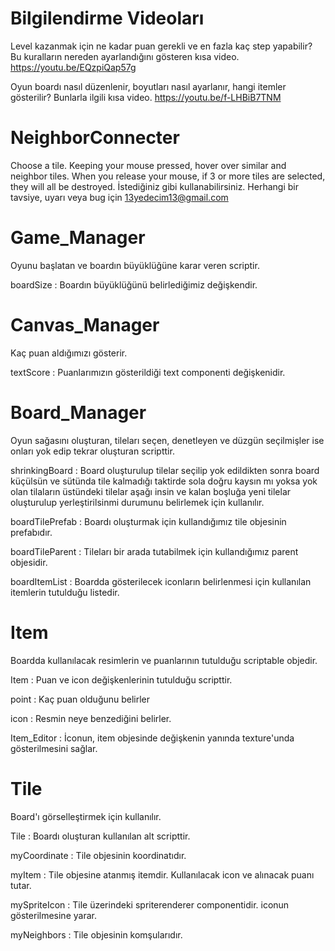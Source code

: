 
# Bilgilendirme Videoları
Level kazanmak için ne kadar puan gerekli ve en fazla kaç step yapabilir? Bu kuralların nereden ayarlandığını gösteren kısa video.
https://youtu.be/EQzpiQap57g

Oyun boardı nasıl düzenlenir, boyutları nasıl ayarlanır, hangi itemler gösterilir? Bunlarla ilgili kısa video.
https://youtu.be/f-LHBiB7TNM

# NeighborConnecter
Choose a tile. Keeping your mouse pressed, hover over similar and neighbor tiles. When you release your mouse, if 3 or more tiles are selected, they will all be destroyed.
İstediğiniz gibi kullanabilirsiniz. Herhangi bir tavsiye, uyarı veya bug için 13yedecim13@gmail.com

# Game_Manager
Oyunu başlatan ve boardın büyüklüğüne karar veren scriptir.

boardSize : Boardın büyüklüğünü belirlediğimiz değişkendir.

# Canvas_Manager
Kaç puan aldığımızı gösterir.

textScore : Puanlarımızın gösterildiği text componenti değişkenidir.

# Board_Manager
Oyun sağasını oluşturan, tileları seçen, denetleyen ve düzgün seçilmişler ise onları yok edip tekrar oluşturan scripttir.

shrinkingBoard : Board oluşturulup tilelar seçilip yok edildikten sonra board küçülsün ve sütünda tile kalmadığı taktirde sola doğru kaysın mı 
yoksa yok olan tilaların üstündeki tilelar aşağı insin ve kalan boşluğa yeni tilelar oluşturulup yerleştirilsinmi durumunu belirlemek için kullanılır.

boardTilePrefab : Boardı oluşturmak için kullandığımız tile objesinin prefabıdır.

boardTileParent : Tileları bir arada tutabilmek için kullandığımız parent objesidir.

boardItemList : Boardda gösterilecek iconların belirlenmesi için kullanılan itemlerin tutulduğu listedir.

# Item
Boardda kullanılacak resimlerin ve puanlarının tutulduğu scriptable objedir.

Item : Puan ve icon değişkenlerinin tutulduğu scripttir.

point : Kaç puan olduğunu belirler

icon : Resmin neye benzediğini belirler.

Item_Editor : İconun, item objesinde değişkenin yanında texture'unda gösterilmesini sağlar.

# Tile
Board'ı görselleştirmek için kullanılır.

Tile : Boardı oluşturan kullanılan alt scripttir.

myCoordinate : Tile objesinin koordinatıdır.

myItem : Tile objesine atanmış itemdir. Kullanılacak icon ve alınacak puanı tutar.

mySpriteIcon : Tile üzerindeki spriterenderer componentidir. iconun gösterilmesine yarar.

myNeighbors : Tile objesinin komşularıdır.
